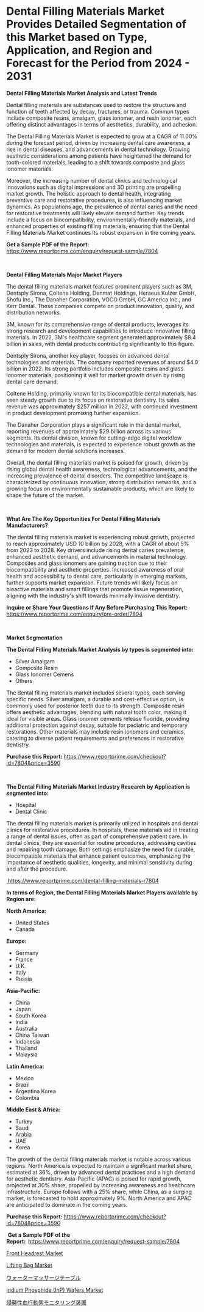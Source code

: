 <p><h1>Dental Filling Materials Market Provides Detailed Segmentation of this Market based on Type, Application, and Region and Forecast for the Period from 2024 - 2031</h1></p><p><strong>Dental Filling Materials Market Analysis and Latest Trends</strong></p>
<p><p>Dental filling materials are substances used to restore the structure and function of teeth affected by decay, fractures, or trauma. Common types include composite resins, amalgam, glass ionomer, and resin ionomer, each offering distinct advantages in terms of aesthetics, durability, and adhesion.</p><p>The Dental Filling Materials Market is expected to grow at a CAGR of 11.00% during the forecast period, driven by increasing dental care awareness, a rise in dental diseases, and advancements in dental technology. Growing aesthetic considerations among patients have heightened the demand for tooth-colored materials, leading to a shift towards composite and glass ionomer materials.</p><p>Moreover, the increasing number of dental clinics and technological innovations such as digital impressions and 3D printing are propelling market growth. The holistic approach to dental health, integrating preventive care and restorative procedures, is also influencing market dynamics. As populations age, the prevalence of dental caries and the need for restorative treatments will likely elevate demand further. Key trends include a focus on biocompatibility, environmentally-friendly materials, and enhanced properties of existing filling materials, ensuring that the Dental Filling Materials Market continues its robust expansion in the coming years.</p></p>
<p><strong>Get a Sample PDF of the Report:&nbsp;</strong> <a href="https://www.reportprime.com/enquiry/request-sample/7804">https://www.reportprime.com/enquiry/request-sample/7804</a></p>
<p>&nbsp;</p>
<p><strong>Dental Filling Materials Major Market Players</strong></p>
<p><p>The dental filling materials market features prominent players such as 3M, Dentsply Sirona, Coltene Holding, Denmat Holdings, Heraeus Kulzer GmbH, Shofu Inc., The Danaher Corporation, VOCO GmbH, GC America Inc., and Kerr Dental. These companies compete on product innovation, quality, and distribution networks.</p><p>3M, known for its comprehensive range of dental products, leverages its strong research and development capabilities to introduce innovative filling materials. In 2022, 3M's healthcare segment generated approximately $8.4 billion in sales, with dental products contributing significantly to this figure.</p><p>Dentsply Sirona, another key player, focuses on advanced dental technologies and materials. The company reported revenues of around $4.0 billion in 2022. Its strong portfolio includes composite resins and glass ionomer materials, positioning it well for market growth driven by rising dental care demand.</p><p>Coltene Holding, primarily known for its biocompatible dental materials, has seen steady growth due to its focus on restorative dentistry. Its sales revenue was approximately $257 million in 2022, with continued investment in product development promising further expansion.</p><p>The Danaher Corporation plays a significant role in the dental market, reporting revenues of approximately $29 billion across its various segments. Its dental division, known for cutting-edge digital workflow technologies and materials, is expected to experience robust growth as the demand for modern dental solutions increases.</p><p>Overall, the dental filling materials market is poised for growth, driven by rising global dental health awareness, technological advancements, and the increasing prevalence of dental disorders. The competitive landscape is characterized by continuous innovation, strong distribution networks, and a growing focus on environmentally sustainable products, which are likely to shape the future of the market.</p></p>
<p>&nbsp;</p>
<p><strong>What Are The Key Opportunities For Dental Filling Materials Manufacturers?</strong></p>
<p><p>The dental filling materials market is experiencing robust growth, projected to reach approximately USD 10 billion by 2028, with a CAGR of about 5% from 2023 to 2028. Key drivers include rising dental caries prevalence, enhanced aesthetic demand, and advancements in material technology. Composites and glass ionomers are gaining traction due to their biocompatibility and aesthetic properties. Increased awareness of oral health and accessibility to dental care, particularly in emerging markets, further supports market expansion. Future trends will likely focus on bioactive materials and smart fillings that promote tissue regeneration, aligning with the industry's shift towards minimally invasive dentistry.</p></p>
<p><strong>Inquire or Share Your Questions If Any Before Purchasing This Report:</strong> <a href="https://www.reportprime.com/enquiry/pre-order/7804">https://www.reportprime.com/enquiry/pre-order/7804</a></p>
<p>&nbsp;</p>
<p><strong>Market Segmentation</strong></p>
<p><strong>The Dental Filling Materials Market Analysis by types is segmented into:</strong></p>
<p><ul><li>Silver Amalgam</li><li>Composite Resin</li><li>Glass Ionomer Cemens</li><li>Others</li></ul></p>
<p><p>The dental filling materials market includes several types, each serving specific needs. Silver amalgam, a durable and cost-effective option, is commonly used for posterior teeth due to its strength. Composite resin offers aesthetic advantages, blending with natural tooth color, making it ideal for visible areas. Glass ionomer cements release fluoride, providing additional protection against decay, suitable for pediatric and temporary restorations. Other materials may include resin ionomers and ceramics, catering to diverse patient requirements and preferences in restorative dentistry.</p></p>
<p><strong>Purchase this Report:&nbsp;</strong><a href="https://www.reportprime.com/checkout?id=7804&price=3590">https://www.reportprime.com/checkout?id=7804&price=3590</a></p>
<p>&nbsp;</p>
<p><strong>The Dental Filling Materials Market Industry Research by Application is segmented into:</strong></p>
<p><ul><li>Hospital</li><li>Dental Clinic</li></ul></p>
<p><p>The dental filling materials market is primarily utilized in hospitals and dental clinics for restorative procedures. In hospitals, these materials aid in treating a range of dental issues, often as part of comprehensive patient care. In dental clinics, they are essential for routine procedures, addressing cavities and repairing tooth damage. Both settings emphasize the need for durable, biocompatible materials that enhance patient outcomes, emphasizing the importance of aesthetic qualities, longevity, and minimal sensitivity during and after the procedure.</p></p>
<p><a href="https://www.reportprime.com/dental-filling-materials-r7804">&nbsp;https://www.reportprime.com/dental-filling-materials-r7804</a></p>
<p><strong>In terms of Region, the Dental Filling Materials Market Players available by Region are:</strong></p>
<p>
    <p> <strong> North America: </strong>
        <ul>
            <li>United States</li>
            <li>Canada</li>
        </ul>
        </p> 
    <p> <strong> Europe: </strong>
        <ul>
            <li>Germany</li>
            <li>France</li>
            <li>U.K.</li>
            <li>Italy</li>
            <li>Russia</li>
        </ul>
        </p> 
    <p> <strong> Asia-Pacific: </strong>
        <ul>
            <li>China</li>
            <li>Japan</li>
            <li>South Korea</li>
            <li>India</li>
            <li>Australia</li>
            <li>China Taiwan</li>
            <li>Indonesia</li>
            <li>Thailand</li>
            <li>Malaysia</li>
        </ul>
        </p> 
    <p> <strong> Latin America: </strong>
        <ul>
            <li>Mexico</li>
            <li>Brazil</li>
            <li>Argentina Korea</li>
            <li>Colombia</li>
        </ul>
        </p> 
    <p> <strong> Middle East & Africa: </strong>
        <ul>
            <li>Turkey</li>
            <li>Saudi</li>
            <li>Arabia</li>
            <li>UAE</li>
            <li>Korea</li>
        </ul>
    </p>
    </p>
<p><p>The growth of the dental filling materials market is notable across various regions. North America is expected to maintain a significant market share, estimated at 36%, driven by advanced dental practices and a high demand for aesthetic dentistry. Asia-Pacific (APAC) is poised for rapid growth, projected at 30% share, propelled by increasing awareness and healthcare infrastructure. Europe follows with a 25% share, while China, as a surging market, is forecasted to hold approximately 9%. North America and APAC are anticipated to dominate in the coming years.</p></p>
<p><strong>Purchase this Report: </strong><a href="https://www.reportprime.com/checkout?id=7804&price=3590">https://www.reportprime.com/checkout?id=7804&price=3590</a></p>
<p>&nbsp;<strong>Get a Sample PDF of the Report:&nbsp;&nbsp;</strong><a href="https://www.reportprime.com/enquiry/request-sample/7804">https://www.reportprime.com/enquiry/request-sample/7804</a></p>
<p><strong></strong></p>
<p><p><a href="https://www.linkedin.com/pulse/future-trends-global-front-headrest-market-insights-analysis-from-utllc?trackingId=ERv8vHgFRS6gax5TbF6BqA%3D%3D">Front Headrest Market</a></p><p><a href="https://issuu.com/reportprime-2/docs/lifting-bag-market-size-2030.pptx_4b9b2231f43c7f">Lifting Bag Market</a></p><p><a href="https://medium.com/@vilasamin/%E6%B0%B4%E3%83%9E%E3%83%83%E3%82%B5%E3%83%BC%E3%82%B8%E3%83%86%E3%83%BC%E3%83%96%E3%83%AB%E5%B8%82%E5%A0%B4-%E3%82%B0%E3%83%AD%E3%83%BC%E3%83%90%E3%83%AB%E3%81%8A%E3%82%88%E3%81%B3%E5%9C%B0%E5%9F%9F%E5%88%86%E6%9E%90-%E5%9C%B0%E5%9F%9F-%E5%9B%BD%E3%83%AC%E3%83%99%E3%83%AB%E3%81%AE%E5%88%86%E6%9E%90-%E7%AB%B6%E4%BA%89%E7%92%B0%E5%A2%83%E3%81%AB%E7%84%A6%E7%82%B9%E3%82%92%E5%BD%93%E3%81%A6%E3%81%9F%E5%88%86%E6%9E%90%E3%81%A8%E4%BA%88%E6%B8%AC-2024%E5%B9%B4-2031%E5%B9%B4-4fec3b87e381">ウォーターマッサージテーブル</a></p><p><a href="https://issuu.com/reportprime-2/docs/indium-phosphide-inp-wafers-market-_4395c09fd5051a">Indium Phosphide (InP) Wafers Market</a></p><p><a href="https://medium.com/@vilasamin/invasive-hemodynamic-monitoring-devices-15c5408783e3">侵襲性血行動態モニタリング装置</a></p></p>